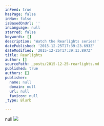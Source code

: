 ```yaml
---
inFeed: true
hasPage: false
inNav: false
isBasedOnUrl: ''
inLanguage: null
starred: false
keywords: []
description: 'Watch the Rearlights series!'
datePublished: '2015-12-25T17:39:23.693Z'
dateModified: '2015-12-25T17:39:13.897Z'
title: Rearlights
author: []
sourcePath: _posts/2015-12-25-rearlights.md
published: true
authors: []
publisher:
  name: null
  domain: null
  url: null
  favicon: null
_type: Blurb

---
```

null
![](https://s3-us-west-2.amazonaws.com/the-grid-img/p/b76288da391237a3115566b22e3a5539aeba3719.jpg)